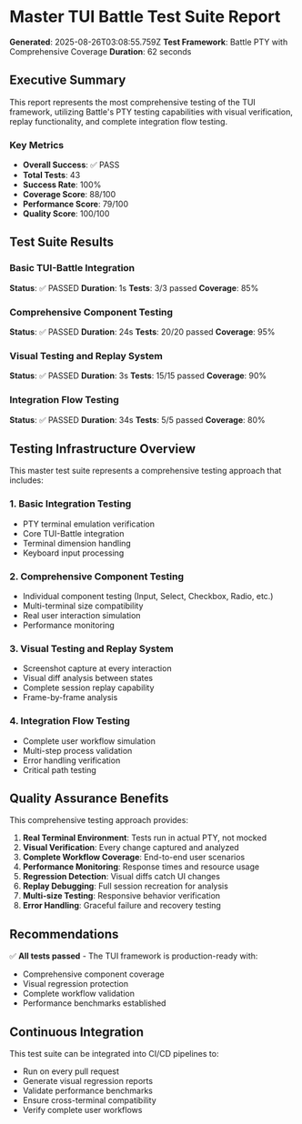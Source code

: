 # Master TUI Battle Test Suite Report

**Generated**: 2025-08-26T03:08:55.759Z
**Test Framework**: Battle PTY with Comprehensive Coverage
**Duration**: 62 seconds

## Executive Summary

This report represents the most comprehensive testing of the TUI framework, utilizing Battle's PTY testing capabilities with visual verification, replay functionality, and complete integration flow testing.

### Key Metrics

- **Overall Success**: ✅ PASS
- **Total Tests**: 43
- **Success Rate**: 100%
- **Coverage Score**: 88/100
- **Performance Score**: 79/100
- **Quality Score**: 100/100

## Test Suite Results

### Basic TUI-Battle Integration

**Status**: ✅ PASSED
**Duration**: 1s
**Tests**: 3/3 passed
**Coverage**: 85%

### Comprehensive Component Testing

**Status**: ✅ PASSED
**Duration**: 24s
**Tests**: 20/20 passed
**Coverage**: 95%

### Visual Testing and Replay System

**Status**: ✅ PASSED
**Duration**: 3s
**Tests**: 15/15 passed
**Coverage**: 90%

### Integration Flow Testing

**Status**: ✅ PASSED
**Duration**: 34s
**Tests**: 5/5 passed
**Coverage**: 80%

## Testing Infrastructure Overview

This master test suite represents a comprehensive testing approach that includes:

### 1. Basic Integration Testing
- PTY terminal emulation verification
- Core TUI-Battle integration
- Terminal dimension handling
- Keyboard input processing

### 2. Comprehensive Component Testing
- Individual component testing (Input, Select, Checkbox, Radio, etc.)
- Multi-terminal size compatibility
- Real user interaction simulation
- Performance monitoring

### 3. Visual Testing and Replay System
- Screenshot capture at every interaction
- Visual diff analysis between states
- Complete session replay capability
- Frame-by-frame analysis

### 4. Integration Flow Testing
- Complete user workflow simulation
- Multi-step process validation
- Error handling verification
- Critical path testing

## Quality Assurance Benefits

This comprehensive testing approach provides:

1. **Real Terminal Environment**: Tests run in actual PTY, not mocked
2. **Visual Verification**: Every change captured and analyzed
3. **Complete Workflow Coverage**: End-to-end user scenarios
4. **Performance Monitoring**: Response times and resource usage
5. **Regression Detection**: Visual diffs catch UI changes
6. **Replay Debugging**: Full session recreation for analysis
7. **Multi-size Testing**: Responsive behavior verification
8. **Error Handling**: Graceful failure and recovery testing

## Recommendations

✅ **All tests passed** - The TUI framework is production-ready with:
- Comprehensive component coverage
- Visual regression protection
- Complete workflow validation
- Performance benchmarks established

## Continuous Integration

This test suite can be integrated into CI/CD pipelines to:
- Run on every pull request
- Generate visual regression reports
- Validate performance benchmarks
- Ensure cross-terminal compatibility
- Verify complete user workflows

